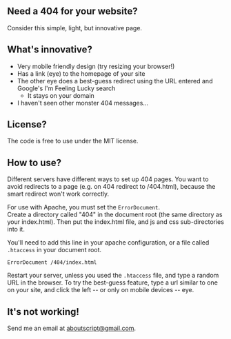 ## Need a 404 for your website?

Consider this simple, light, but innovative page.

## What's innovative?

 - Very mobile friendly design (try resizing your browser!)
 - Has a link (eye) to the homepage of your site
 - The other eye does a best-guess redirect using the URL entered and Google's I'm Feeling Lucky search
   - It stays on your domain
 - I haven't seen other monster 404 messages...


## License?

The code is free to use under the MIT license.

## How to use?

Different servers have different ways to set up 404 pages.  You want to avoid redirects to a page
(e.g. on 404 redirect to /404.html), because the smart redirect won't work correctly.

For use with Apache, you must set the `ErrorDocument`.  
Create a directory called "404" in the document root (the same directory as your index.html).  Then put the index.html file, and js and css sub-directories into it.  

You'll need to add this line in your apache configuration, or a file called `.htaccess` in your document root.

    ErrorDocument /404/index.html

Restart your server, unless you used the `.htaccess` file, and type a random URL in the browser.  To try the best-guess feature, type a url similar to one on your site, and click the left -- or only on mobile devices -- eye.

## It's not working!

Send me an email at aboutscript@gmail.com.


